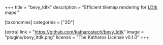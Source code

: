 +++
title = "bevy_ldtk"
description = "Efficient tilemap rendering for [LDtk](https://ldtk.io) maps."

[taxonomies]
categories = ["2D"]

[extra]
link = "https://github.com/katharostech/bevy_ldtk"
image = "plugins/bevy_ltdk.png"
license = "The Katharos License v0.1.0"
+++
